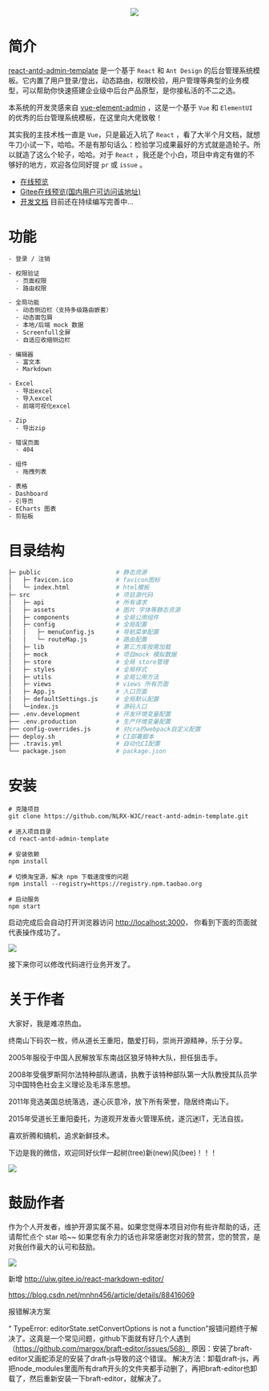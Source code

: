 
<p align="center">
   <a href="https://nlrx-wjc.github.io/react-antd-admin-template/" target="_blank">
      <img src="./logo.png"/>
   </a>
</p>

# 简介

[react-antd-admin-template](https://nlrx-wjc.github.io/react-antd-admin-template/) 是一个基于 `React` 和 `Ant Design` 的后台管理系统模板。它内置了用户登录/登出，动态路由，权限校验，用户管理等典型的业务模型，可以帮助你快速搭建企业级中后台产品原型，是你接私活的不二之选。

本系统的开发灵感来自 [vue-element-admin](https://github.com/PanJiaChen/vue-element-admin/) ，这是一个基于 `Vue` 和 `ElementUI` 的优秀的后台管理系统模板，在这里向大佬致敬！

其实我的主技术栈一直是 `Vue`，只是最近入坑了 `React` ，看了大半个月文档，就想牛刀小试一下，哈哈。不是有那句话么：检验学习成果最好的方式就是造轮子。所以就造了这么个轮子，哈哈。对于 `React` ，我还是个小白，项目中肯定有做的不够好的地方，欢迎各位同好提 `pr` 或 `issue` 。

- [在线预览](https://nlrx-wjc.github.io/react-antd-admin-template/)
- [Gitee在线预览(国内用户可访问该地址)](https://nlrx.gitee.io/react-antd-admin-template/)
- [开发文档](https://nlrx-wjc.github.io/react-antd-admin-template-doc/) 目前还在持续编写完善中...

# 功能

```bash
- 登录 / 注销

- 权限验证
  - 页面权限
  - 路由权限

- 全局功能
  - 动态侧边栏（支持多级路由嵌套）
  - 动态面包屑
  - 本地/后端 mock 数据
  - Screenfull全屏
  - 自适应收缩侧边栏

- 编辑器
  - 富文本
  - Markdown

- Excel
  - 导出excel
  - 导入excel
  - 前端可视化excel

- Zip
  - 导出zip

- 错误页面
  - 404

- 组件
  - 拖拽列表

- 表格
- Dashboard
- 引导页
- ECharts 图表
- 剪贴板
```

# 目录结构

```bash
├─ public                     # 静态资源
│   ├─ favicon.ico            # favicon图标
│   └─ index.html             # html模板
├─ src                        # 项目源代码
│   ├─ api                    # 所有请求
│   ├─ assets                 # 图片 字体等静态资源
│   ├─ components             # 全局公用组件
│   ├─ config                 # 全局配置
│   │   ├─ menuConfig.js      # 导航菜单配置
│   │   └─ routeMap.js        # 路由配置
│   ├─ lib                    # 第三方库按需加载
│   ├─ mock                   # 项目mock 模拟数据
│   ├─ store                  # 全局 store管理
│   ├─ styles                 # 全局样式
│   ├─ utils                  # 全局公用方法
│   ├─ views                  # views 所有页面
│   ├─ App.js                 # 入口页面
│   ├─ defaultSettings.js     # 全局默认配置
│   └─index.js                # 源码入口
├── .env.development          # 开发环境变量配置
├── .env.production           # 生产环境变量配置
├── config-overrides.js       # 对cra的webpack自定义配置
├── deploy.sh                 # CI部署脚本
├── .travis.yml               # 自动化CI配置
└── package.json              # package.json
```

# 安装

```shell
# 克隆项目
git clone https://github.com/NLRX-WJC/react-antd-admin-template.git

# 进入项目目录
cd react-antd-admin-template

# 安装依赖
npm install

# 切换淘宝源，解决 npm 下载速度慢的问题
npm install --registry=https://registry.npm.taobao.org

# 启动服务
npm start
```

启动完成后会自动打开浏览器访问 [http://localhost:3000](http://localhost:3000)， 你看到下面的页面就代表操作成功了。

![](./guide.gif)

接下来你可以修改代码进行业务开发了。

# 关于作者

大家好，我是难凉热血。

终南山下码农一枚，师从道长王重阳，酷爱打码，崇尚开源精神，乐于分享。

2005年服役于中国人民解放军东南战区狼牙特种大队，担任狙击手。

2008年受俄罗斯阿尔法特种部队邀请，执教于该特种部队第一大队教授其队员学习中国特色社会主义理论及毛泽东思想。

2011年竞选美国总统落选，遂心灰意冷，放下所有荣誉，隐居终南山下。

2015年受道长王重阳委托，为道观开发香火管理系统，遂沉迷IT，无法自拔。

喜欢折腾和搞机，追求新鲜技术。

下边是我的微信，欢迎同好伙伴一起树(tree)新(new)风(bee)！！！

![](./wechat.jpg)

# 鼓励作者

作为个人开发者，维护开源实属不易。如果您觉得本项目对你有些许帮助的话，还请帮忙点个 star 哈~~
如果您有余力的话也非常感谢您对我的赞赏，您的赞赏，是对我创作最大的认可和鼓励。

![](./pay.png)



新增
http://uiw.gitee.io/react-markdown-editor/

<!-- 富文本编辑器 -->
https://blog.csdn.net/mnhn456/article/details/88416069

报错解决方案

“ TypeError: editorState.setConvertOptions is not a function”报错问题终于解决了。这真是一个常见问题，github下面就有好几个人遇到（https://github.com/margox/braft-editor/issues/568）
原因：安装了braft-editor又画蛇添足的安装了draft-js导致的这个错误。
解决方法：卸载draft-js，再把node_modules里面所有draft开头的文件夹都手动删了，再把braft-editor也卸载了，然后重新安装一下braft-editor，就解决了。